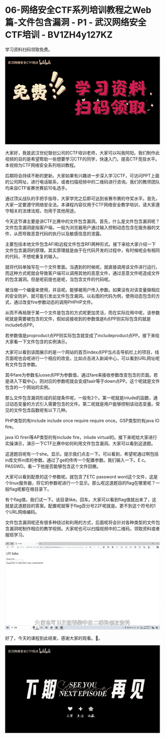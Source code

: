 # 06-网络安全CTF系列培训教程之Web篇-文件包含漏洞 - P1 - 武汉网络安全CTF培训 - BV1ZH4y127KZ

学习资料扫码领取免费。

![](img/f3c6fc9d8b2f1ae76b9ecd202d0274d7_1.png)

大家好，我是武汉世纪银创公司的CTF培训老师，大家可以叫我阿阳。我们制作此视频的目的是希望帮助一些想要学习CTF的同学，快速入门，提高CTF竞技水平。本视频为CTF网络安全系列培训教程。

后期将会持续不断的更新。大家如果有兴趣进一步深入学习CTF，可访问PPT上面的公司网址，进行电话联系，或者扫描视频中的二维码进行咨询。我们的教师团队均来自CTF省赛世赛前10名选手。

通过顶尖战队的手把手指导，大家学完之后即可达到省赛市赛的夺奖水平。首先，大家一定要遵守网络安全法。本课程内容仅用于CTF网络安全教学培训，请大家遵守相关的法律法规，勿用于其他用途。

今天这节课主要是讲CTF比赛中的文件包含漏洞。首先，什么是文件包含漏洞呢？文件包含漏洞是指客户端，一般为浏览器用户通过输入控制动态包含在服务器的文件，从而导致恶意代码的执行以及敏感信息的泄露。

主要包括本地文件包含AFI和远程文件包含RFI两种形式。接下来给大家介绍一下文件包含漏洞的原理。其实原理就是由于在代码开发的过程中，有时候呢会有相同的代码，不想呢重复的输入。

就将代码单独写在一个文件里面。当遇到的时候呢，就直接调用该文件进行运行。而这种方式呢就会导致客户端可以调用其他的恶意文件，通过恶意文件呢造成文件的包含漏洞。但是呢前提也是呢，当包含文件的代码呢。

被当做一个编量来使用，并且呢。能够被用户传入参数。如果没有对该变量做相应的安全防护，就可能引发出文件包含漏洞。以右图的代码为例，使用动态包含的方式，通过改变fire参数动态的调用PHPHP文件。

从而不再局限于某一个文件是包含的方式呢更加灵活，而在实际应用中呢，该参数呢就是需要被包含的文件，假如说接收到的参数值是6点PP则实际包含的就是include6点PP。

若参数值是proproduct点PP则实际包含就变成了includeproduct点PP。接下来给大家看一下文件包含的实例演示。

大家可以看到该图展示的是一个网站的首页index点PP当点击导航栏上的项目，线页面呢也会呢进行一个相应的改变。比如点击进入新闻中心，可以看到URL网址呢有文件包含参数。

其中fare为参数名luose点PP为参数值，通过fare来接收参数改变包含的页面。若是进入下载中心，则对应的参数呢就会变成faair等于down点PP。这个呢就是文件包含的一个网站的实例。

那么文件包含漏洞形成的前提条件呢，一般有2个。第一呢就是inlude的函数，通过动态变量的方式引入需要包含的文件。第二呢就是用户能够控制该动态变量。常见的文件包含函数呢有以下几种。

PHP类型的有include include once require require once。GSP类型的有java IO fire。

java IO fireri等AP类型的有include fire，inlude virtual的。接下来呢给大家进行实操演示，演示一下CTF比赛中如何利用文件包含漏洞。大家可以看到这道题。

这道题目呢有一个she。显示。提示我们点击一下。可以看到，希望呢通过啊包括in库文件in库的参数。通过了ge的传传一个配置参数。我们输入一下。E c。PASSWD。看一下他是否能够包含这个文件回撤。

大家可以看到配景的这个参数呢。就包含了ETC password word这个文件，这是个linux服务器，将它的参数呢进行一个显示。那么呢这道题目的flag在哪里呢？一般flag呢都在根目录下。

有个flag值，我们试一下。该目录like。回车。大家可以看到flag值就出来了，这就是这道题目的答案。配置呢就等于flag百分号22F呢就是。更不到这个符号的1个URL网络编码。

文件包含漏洞呢还有很多种绕过和利用的方式，后面呢将会针对各种类型的文件包含漏洞呢制作相应的教学视频。大家呢也可以扫描视频中的二维码，领取资料或者报班学习。



![](img/f3c6fc9d8b2f1ae76b9ecd202d0274d7_3.png)

好了，今天的课程到此结束，感谢大家的观看。🎼。

![](img/f3c6fc9d8b2f1ae76b9ecd202d0274d7_5.png)